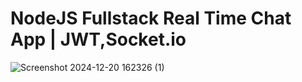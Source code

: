# NodeJS Fullstack Real Time Chat App | JWT,Socket.io
![Screenshot 2024-12-20 162326 (1)](https://github.com/user-attachments/assets/85611a05-e934-4a82-9a82-f24ef1dd7928)

